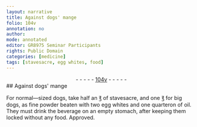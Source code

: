 ```yaml
---
layout: narrative
title: Against dogs' mange
folio: 104v
annotation: no
author:
mode: annotated
editor: GR8975 Seminar Participants
rights: Public Domain
categories: [medicine]
tags: [stavesacre, egg whites, food]
---
```


 <div class="folio" align="center">- - - - - <a href="http://gallica.bnf.fr/ark:/12148/btv1b10500001g/f214.image" target="_blank">104v</a> - - - - - </div>  
## Against <span class="animal">dog</span>s' mange

 
<span class="activity"></span>For normal—sized <span class="animal">dogs</span>, take half an <span class="unit">℥</span> of <span class="material">stavesacre</span>, and one <span class="unit">℥</span> for big <span class="animal">dogs</span>, as fine powder beaten with two <span class="material">egg whites</span> and one <span class="unit">quarteron</span> of oil. They must drink the beverage on an empty stomach, after keeping them locked without any <span class="material">food</span>. Approved.
 
